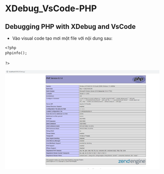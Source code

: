 # XDebug_VsCode-PHP
## Debugging PHP with XDebug and VsCode

- Vào visual code tạo mơi một file với nội dung sau:
```Dockerfile
<?php 
phpinfo();

?>
```
![Container](a.PNG)
